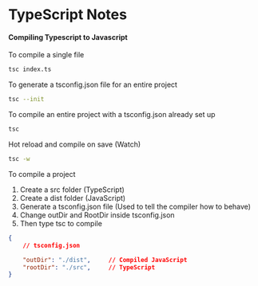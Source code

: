 # TypeScript Notes

#### Compiling Typescript to Javascript
To compile a single file
```bash
tsc index.ts
```

To generate a tsconfig.json file for an entire project
```bash
tsc --init
```

To compile an entire project with a tsconfig.json already set up
```bash
tsc
```

Hot reload and compile on save (Watch)
```bash
tsc -w
```

To compile a project
1. Create a src folder (TypeScript)
2. Create a dist folder (JavaScript)
3. Generate a tsconfig.json file (Used to tell the compiler how to behave)
4. Change outDir and RootDir inside tsconfig.json
5. Then type tsc to compile

```json
{
    // tsconfig.json

    "outDir": "./dist",     // Compiled JavaScript
    "rootDir": "./src",     // TypeScript
}
```